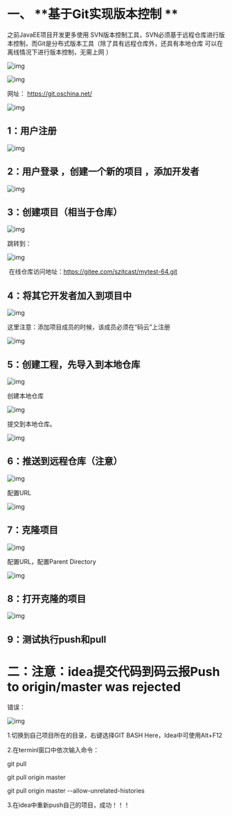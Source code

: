 # 一、 **基于Git实现版本控制 **

之前JavaEE项目开发更多使用 SVN版本控制工具，SVN必须基于远程仓库进行版本控制，而Git是分布式版本工具（除了具有远程仓库外，还具有本地仓库 可以在离线情况下进行版本控制，无需上网 ）

![img](./img/300.png) 

![img](./img/301.png) 

网址： <https://git.oschina.net/> 

![img](./img/302.png) 

## 1：用户注册

![img](./img/303.png) 

## 2：用户登录 ，创建一个新的项目 ，添加开发者

![img](./img/304.png) 

## 3：创建项目（相当于仓库）

![img](./img/305.png) 

跳转到：

![img](./img/306.png) 

​	在线仓库访问地址：https://gitee.com/szitcast/mytest-64.git

## 4：将其它开发者加入到项目中

![img](./img/307.png) 

这里注意：添加项目成员的时候，该成员必须在“码云”上注册

![img](./img/308.png) 

## 5：创建工程，先导入到本地仓库

![img](./img/309.png) 

创建本地仓库

![img](./img/310.png) 

提交到本地仓库。

![img](./img/311.png) 

## 6：推送到远程仓库（注意）

![img](./img/312.png) 

配置URL

![img](./img/313.png) 

## 7：克隆项目

![img](./img/314.png) 

配置URL，配置Parent Directory

![img](./img/315.png) 

## 8：打开克隆的项目

![img](./img/316.png) 

## 9：测试执行push和pull




# 二：注意：**idea提交代码到码云报Push to origin/master was rejected**

 

错误：

![img](./img/317.png) 

1.切换到自己项目所在的目录，右键选择GIT BASH Here，Idea中可使用Alt+F12

2.在terminl窗口中依次输入命令：

git pull

git pull origin master

git pull origin master --allow-unrelated-histories

3.在idea中重新push自己的项目，成功！！！

 

 